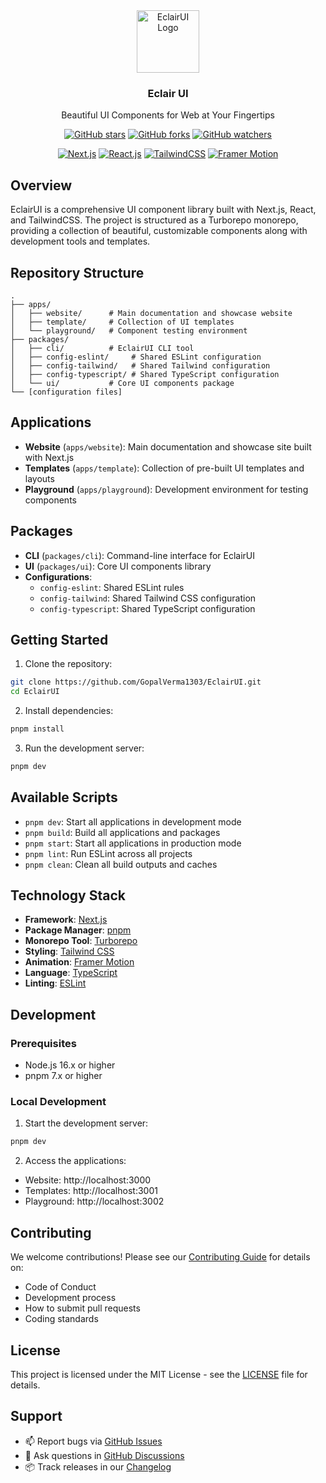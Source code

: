 <div align="center">
  <img src="https://eclairui.gopx.dev/eui-r.png" alt="EclairUI Logo" height="100">

### Eclair UI

Beautiful UI Components for Web at Your Fingertips
<br />

[![GitHub stars](https://img.shields.io/github/stars/GopalVerma1303/EclairUI.svg?style=social&label=Star)](https://github.com/GopalVerma1303/EclairUI)
[![GitHub forks](https://img.shields.io/github/forks/GopalVerma1303/EclairUI.svg?style=social&label=Fork)](https://github.com/GopalVerma1303/EclairUI/fork)
[![GitHub watchers](https://img.shields.io/github/watchers/GopalVerma1303/EclairUI.svg?style=social&label=Watch)](https://github.com/GopalVerma1303/EclairUI)

[![Next.js](https://img.shields.io/badge/Next.js-black?style=for-the-badge&logo=next.js&logoColor=white)](https://nextjs.org/)
[![React.js](https://img.shields.io/badge/React-20232A?style=for-the-badge&logo=react&logoColor=61DAFB)](https://reactjs.org/)
[![TailwindCSS](https://img.shields.io/badge/Tailwind_CSS-38B2AC?style=for-the-badge&logo=tailwind-css&logoColor=white)](https://tailwindcss.com/)
[![Framer Motion](https://img.shields.io/badge/Framer_Motion-black?style=for-the-badge&logo=framer&logoColor=blue)](https://framer.com/motion)

</div>

## Overview

EclairUI is a comprehensive UI component library built with Next.js, React, and TailwindCSS. The project is structured as a Turborepo monorepo, providing a collection of beautiful, customizable components along with development tools and templates.

## Repository Structure

```
.
├── apps/
│   ├── website/      # Main documentation and showcase website
│   ├── template/     # Collection of UI templates
│   └── playground/   # Component testing environment
├── packages/
│   ├── cli/          # EclairUI CLI tool
│   ├── config-eslint/     # Shared ESLint configuration
│   ├── config-tailwind/   # Shared Tailwind configuration
│   ├── config-typescript/ # Shared TypeScript configuration
│   └── ui/           # Core UI components package
└── [configuration files]
```

## Applications

- **Website** (`apps/website`): Main documentation and showcase site built with Next.js
- **Templates** (`apps/template`): Collection of pre-built UI templates and layouts
- **Playground** (`apps/playground`): Development environment for testing components

## Packages

- **CLI** (`packages/cli`): Command-line interface for EclairUI
- **UI** (`packages/ui`): Core UI components library
- **Configurations**:
  - `config-eslint`: Shared ESLint rules
  - `config-tailwind`: Shared Tailwind CSS configuration
  - `config-typescript`: Shared TypeScript configuration

## Getting Started

1. Clone the repository:

```bash
git clone https://github.com/GopalVerma1303/EclairUI.git
cd EclairUI
```

2. Install dependencies:

```bash
pnpm install
```

3. Run the development server:

```bash
pnpm dev
```

## Available Scripts

- `pnpm dev`: Start all applications in development mode
- `pnpm build`: Build all applications and packages
- `pnpm start`: Start all applications in production mode
- `pnpm lint`: Run ESLint across all projects
- `pnpm clean`: Clean all build outputs and caches

## Technology Stack

- **Framework**: [Next.js](https://nextjs.org/)
- **Package Manager**: [pnpm](https://pnpm.io/)
- **Monorepo Tool**: [Turborepo](https://turbo.build/)
- **Styling**: [Tailwind CSS](https://tailwindcss.com/)
- **Animation**: [Framer Motion](https://www.framer.com/motion/)
- **Language**: [TypeScript](https://www.typescriptlang.org/)
- **Linting**: [ESLint](https://eslint.org/)

## Development

### Prerequisites

- Node.js 16.x or higher
- pnpm 7.x or higher

### Local Development

1. Start the development server:

```bash
pnpm dev
```

2. Access the applications:

- Website: http://localhost:3000
- Templates: http://localhost:3001
- Playground: http://localhost:3002

## Contributing

We welcome contributions! Please see our [Contributing Guide](CONTRIBUTING.md) for details on:

- Code of Conduct
- Development process
- How to submit pull requests
- Coding standards

## License

This project is licensed under the MIT License - see the [LICENSE](LICENSE) file for details.

## Support

- 📫 Report bugs via [GitHub Issues](https://github.com/GopalVerma1303/EclairUI/issues)
- 💬 Ask questions in [GitHub Discussions](https://github.com/GopalVerma1303/EclairUI/discussions)
- 📦 Track releases in our [Changelog](CHANGELOG.md)
